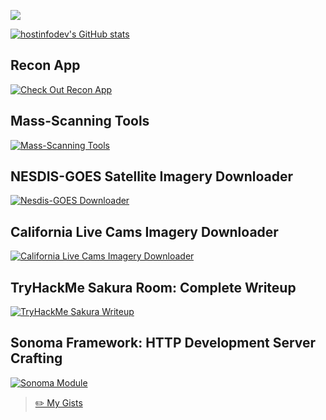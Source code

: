 ![](https://komarev.com/ghpvc/?username=your-github-username)

[![hostinfodev's GitHub stats](https://github-readme-stats.vercel.app/api?username=hostinfodev&count_private=true&show_icons=true&theme=tokyonight)](https://github.com/anuraghazra/github-readme-stats)

## Recon App
[![Check Out Recon App](https://recon.us.com/img/favicon.ico)](https://recon.us.com)

## Mass-Scanning Tools
[![Mass-Scanning Tools](https://github-readme-stats.vercel.app/api/pin/?username=hostinfodev&repo=mass-scanning-tools)](https://github.com/hostinfodev/mass-scanning-tools)

## NESDIS-GOES Satellite Imagery Downloader
[![Nesdis-GOES Downloader](https://github-readme-stats.vercel.app/api/pin/?username=hostinfodev&repo=nesdis-goes)](https://github.com/hostinfodev/nesdis-goes)

## California Live Cams Imagery Downloader
[![California Live Cams Imagery Downloader](https://github-readme-stats.vercel.app/api/pin/?username=hostinfodev&repo=nesdis-goes)](https://github.com/hostinfodev/california-live-cams)

## TryHackMe Sakura Room: Complete Writeup
[![TryHackMe Sakura Writeup](https://github-readme-stats.vercel.app/api/pin/?username=hostinfodev&repo=TryHackMe-Sakura-Room-Writeup)](https://github.com/hostinfodev/TryHackMe-Sakura-Room-Writeup)

## Sonoma Framework: HTTP Development Server Crafting
[![Sonoma Module](https://github-readme-stats.vercel.app/api/pin/?username=hostinfodev&repo=sonoma)](https://github.com/hostinfodev/sonoma)

>[ ✏️ My Gists](https://gist.github.com/hostinfodev)



